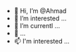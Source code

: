 - 👋 Hi, I’m @Ahmad
- 👀 I’m interested ...
- 🌱 I’m currentl ...
- 💞️ ...
- 📫 I'm interested ...

<!---
AhmadKeer/AhmadKeer is a ✨ special ✨ repository because its `README.md` (this file) appears on your GitHub profile.
You can click the Preview link to take a look at your changes.
--->
